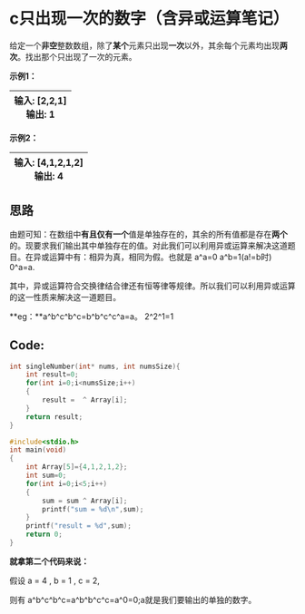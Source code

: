 # c只出现一次的数字（含异或运算笔记）

给定一个**非空**整数数组，除了**某个**元素只出现**一次**以外，其余每个元素均出现**两次**。找出那个只出现了一次的元素。

**示例1：**

| 输入: [2,2,1]<br/>输出: 1 |
| ------------------------- |

**示例2：**

| 输入: [4,1,2,1,2]<br/>输出: 4 |
| ----------------------------- |

## 思路

由题可知：在数组中**有且仅有一个**值是单独存在的，其余的所有值都是存在**两个**的。现要求我们输出其中单独存在的值。对此我们可以利用异或运算来解决这道题目。在异或运算中有：相异为真，相同为假。也就是   a^a=0     a^b=1(a!=b时)   0^a=a.

其中，异或运算符合交换律结合律还有恒等律等规律。所以我们可以利用异或运算的这一性质来解决这一道题目。

**eg：**a^b^c^b^c=b^b^c^c^a=a。    2^2^1=1

## Code:

```c
int singleNumber(int* nums, int numsSize){
    int result=0;
    for(int i=0;i<numsSize;i++)
    {
        result =  ^ Array[i];
    }
    return result;
}
```

```c
#include<stdio.h>
int main(void)
{
    int Array[5]={4,1,2,1,2};
    int sum=0;
    for(int i=0;i<5;i++)
    {
        sum = sum ^ Array[i];
        printf("sum = %d\n",sum);
    }
    printf("result = %d",sum);
    return 0;
}

```

**就拿第二个代码来说：**

假设 a = 4 , b = 1 , c = 2,

则有  a^b^c^b^c=a^b^b^c^c=a^0=0;a就是我们要输出的单独的数字。